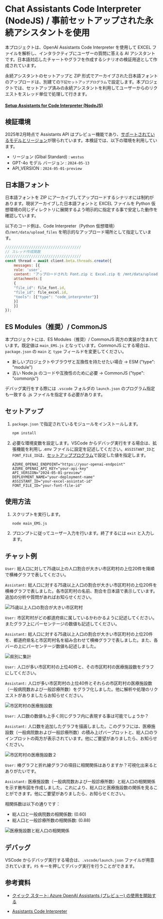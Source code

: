 # Chat Assistants Code Interpreter (NodeJS) / 事前セットアップされた永続アシスタントを使用

本プロジェクトは、OpenAI Assistants Code Interpreter を使用して EXCEL ファイルを解析し、インタラクティブにユーザーの質問に答える AI アシスタントです。日本語対応したチャートやグラフを作成するシナリオの検証用途として作成されています。

永続アシスタントのセットアップと ZIP 形式でアーカイブされた日本語フォントのアップロードは、別建ての`下記セットアッププログラム`で設定します。本プロジェクトでは、セットアップ済みの永続アシスタントを利用してユーザーからのリクエストをスレッド単位で処理して行きます。

#### [Setup Assistants for Code Interpreter (NodeJS)](https://github.com/Yuichi-Ikeda/Setup_Assistants_Code_Interpreter)

## 検証環境

2025年2月時点で Assistants API はプレビュー機能であり、[サポートされているモデルとリージョン](https://learn.microsoft.com/ja-jp/azure/ai-services/openai/concepts/models?tabs=global-standard%2Cstandard-chat-completions#assistants-preview)が限られています。本検証では、以下の環境を利用しています。

- リージョン (Glbal Standard) : `westus`
- GPT-4o モデル バージョン : `2024-05-13`
- API_VERSION : `2024-05-01-preview`

## 日本語フォント

日本語フォントを ZIP にアーカイブしてアップロードするシナリオには制約があります。現状アーカイブした日本語フォントと EXCEL ファイルを Python 仮想環境の同じディレクトリに展開するよう明示的に指定する事で安定した動作を確認しています。

以下のコード例は、Code Interpreter（Python 仮想環境）の`/mnt/data/upload_files` を明示的なアップロード場所として指定しています。

```javascript
///////////////////////////////////
// スレッド作成関数
///////////////////////////////////
const thread = await client.beta.threads.create({
    messages: [{
    role: 'user',
    content: 'アップロードされた Font.zip と Excel.zip を /mnt/data/upload_files に展開してください。これらの ZIP ファイルには解析対象の EXCEL ファイルと日本語フォント NotoSansJP.ttf が含まれています。展開した先にある EXCEL ファイルをユーザーの指示に従い解析してください。EXCEL データからグラフやチャート画像を生成する場合、タイトル、軸項目、凡例等に NotoSansJP.ttf を利用してください。',
    attachments:[
    {
    "file_id": file_font.id,
    "file_id": file_excel.id,
    "tools": [{"type": "code_interpreter"}]
    }]
    }]
});
```

## ES Modules（推奨）/ CommonJS

本プロジェクトには、ES Modules（推奨）/ CommonJS 両方の実装が含まれています。既定値は `main_EMS.js` となっています。CommonJS にする場合は、`package.json` の `main` と `type` フィールドを変更してください。

- 新しいプロジェクトやブラウザと互換性を持たせたい場合 → ESM ("type": "module") 
- 古い Node.js のコードや互換性のために必要 → CommonJS ("type": "commonjs")

デバッグ実行をする際には `.vscode` フォルダの `launch.json` のプログラム指定も一致する .js ファイルを指定する必要があります。

## セットアップ

1. `package.json` で指定されているモジュールをインストールします。

    ```sh
    npm install
    ```

2. 必要な環境変数を設定します。VSCode からデバッグ実行をする場合は、拡張機能を利用し .env ファイルに設定を記述してください。`ASSISTANT_ID`と`FONT_FILE_ID`は、[セットアッププログラム](https://github.com/Yuichi-Ikeda/Setup_Assistants_Code_Interpreter)で設定した値を指定します。

    ```plaintext
    AZURE_OPENAI_ENDPOINT="https://your-openai-endpoint"
    AZURE_OPENAI_API_KEY="your-api-key"
    API_VERSION="2024-05-01-preview"
    DEPLOYMENT_NAME="your-deployment-name"
    ASSISTANT_ID="your-excel-assintat-id"
    FONT_FILE_ID="your-font-file-id"
    ```

## 使用方法

1. スクリプトを実行します。

    ```sh
    node main_EMS.js
    ```

2. プロンプトに従ってユーザー入力を行います。終了するには `exit` と入力します。

## チャット例

`User:` 総人口に対して75歳以上の人口割合が大きい市区町村の上位20件を降順で横棒グラフで表してください。

`Assistant:` 総人口に対する75歳以上人口の割合が大きい市区町村の上位20件を横棒グラフで表しました。各市区町村の名前、割合を日本語で表示しています。追加の分析や質問があればお知らせください。

![75歳以上人口の割合が大きい市区町村](./output_images/75歳以上人口の割合が大きい市区町村.png)

`User:` 市区町村がどの都道府県に属しているかわかるように記述してください。またグラフ上にパーセンテージの数値も記述してください。

`Assistant:` 総人口に対する75歳以上人口の割合が大きい市区町村の上位20件を、都道府県名と市区町村名を組み合わせて横棒グラフで表しました。また、各バーの上にパーセンテージ数値も記述しました。

![県別に集計](./output_images/75歳以上人口の割合が大きい市区町村２.png)

`User:` 人口が多い市区町村の上位40件と、その市区町村の医療施設数をグラフにしてください。

`Assistant:` 人口が多い市区町村の上位40件とそれらの市区町村の医療施設数（一般病院数および一般診療所数）をグラフ化しました。他に解析や処理のリクエストがありましたらお知らせください。

![市区町村の医療施設数](./output_images/市区町村の医療施設数.png)

`User:` 人口数の数値も上手く同じグラフ内に表現する事は可能でしょうか？

`Assistant:` 人口数を追加したグラフを描画しました。このグラフには、医療施設数（一般病院数および一般診療所数）の積み上げバープロットと、総人口のラインプロットの両方が表示されています。他にご要望がありましたら、お知らせください。

![市区町村の医療施設数２](./output_images/市区町村の医療施設数２.png)

`User:` 棒グラフと折れ線グラフの項目に相関関係はありますか？可視化出来るとありがたいです。

`Assistant:` 医療施設数（一般病院数および一般診療所数）と総人口の相関関係を示す散布図を作成しました。これにより、総人口と医療施設数の関係を見ることができます。他にご要望がありましたら、お知らせください。

相関係数は以下の通りです：
- 総人口と一般病院数の相関係数: \(0.60\)
- 総人口と一般診療所数の相関係数: \(0.88\)

![医療施設数と総人口の相関関係](./output_images/医療施設数と総人口の相関関係.png)

## デバッグ

VSCode からデバッグ実行する場合は、`.vscode/launch.json` ファイルが用意されています。`F5` キーを押してデバッグ実行を行うことができます。

## 参考資料

- [クイック スタート: Azure OpenAI Assistants (プレビュー) の使用を開始する](https://learn.microsoft.com/ja-jp/azure/ai-services/openai/assistants-quickstart?pivots=programming-language-javascript)

- [Assistants Code Interpreter](https://platform.openai.com/docs/assistants/tools/code-interpreter?lang=node.js)